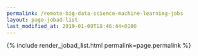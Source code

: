 ```yaml
---
permalink: /remote-big-data-science-machine-learning-jobs
layout: page-jobad-list
last_modified_at: 2019-01-09T18:46:44+0100
---
```

{% include render_jobad_list.html permalink=page.permalink %}
